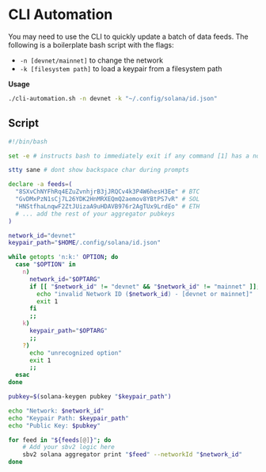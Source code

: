 # CLI Automation

You may need to use the CLI to quickly update a batch of data feeds. The
following is a boilerplate bash script with the flags:

- `-n [devnet/mainnet]` to change the network
- `-k [filesystem path]` to load a keypair from a filesystem path

**Usage**

```bash
./cli-automation.sh -n devnet -k "~/.config/solana/id.json"
```

## Script

```bash
#!/bin/bash

set -e # instructs bash to immediately exit if any command [1] has a non-zero exit status

stty sane # dont show backspace char during prompts

declare -a feeds=(
  "8SXvChNYFhRq4EZuZvnhjrB3jJRQCv4k3P4W6hesH3Ee" # BTC
  "GvDMxPzN1sCj7L26YDK2HnMRXEQmQ2aemov8YBtPS7vR" # SOL
  "HNStfhaLnqwF2ZtJUizaA9uHDAVB976r2AgTUx9LrdEo" # ETH
  # ... add the rest of your aggregator pubkeys
)

network_id="devnet"
keypair_path="$HOME/.config/solana/id.json"

while getopts 'n:k:' OPTION; do
  case "$OPTION" in
    n)
      network_id="$OPTARG"
      if [[ "$network_id" != "devnet" && "$network_id" != "mainnet" ]]; then
        echo "invalid Network ID ($network_id) - [devnet or mainnet]"
        exit 1
      fi
      ;;
    k)
      keypair_path="$OPTARG"
      ;;
    ?)
      echo "unrecognized option"
      exit 1
      ;;
  esac
done

pubkey=$(solana-keygen pubkey "$keypair_path")

echo "Network: $network_id"
echo "Keypair Path: $keypair_path"
echo "Public Key: $pubkey"

for feed in "${feeds[@]}"; do
    # Add your sbv2 logic here
    sbv2 solana aggregator print "$feed" --networkId "$network_id"
done
```
